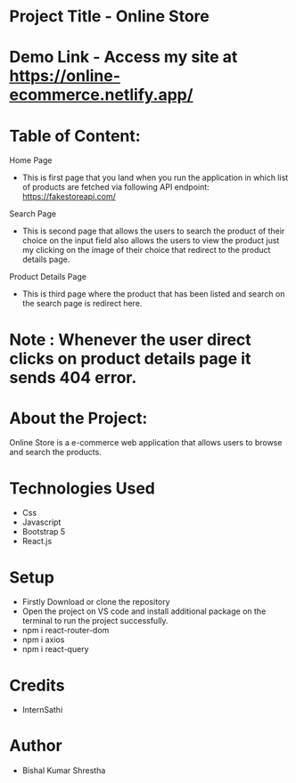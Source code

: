 # Project Title - Online Store

# Demo Link - Access my site at https://online-ecommerce.netlify.app/

# Table of Content:
Home Page
- This is first page that you land when you run the application in which list of products are fetched via following API endpoint: https://fakestoreapi.com/

Search Page
- This is second page that allows the users to search the product of their choice on the input field also allows the users to view the product just my clicking on the image of their choice that redirect to the product details page.

Product Details Page
- This is third page where the product that has been listed and search on the search page is redirect here.

# Note : Whenever the user direct clicks on product details page it sends 404 error.

# About the Project:
Online Store is  a e-commerce web application that allows users to browse and search the products.

# Technologies Used
- Css
- Javascript
- Bootstrap 5
- React.js

# Setup
- Firstly Download or clone the repository
- Open the project on VS code and install additional package on the terminal to run the project successfully.
- npm i react-router-dom
- npm i axios
- npm i react-query

# Credits
- InternSathi

# Author
- Bishal Kumar Shrestha


